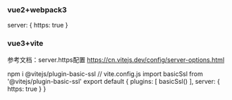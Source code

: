 ### vue2+webpack3
server: {
    https: true
}

### vue3+vite
参考文档：server.https配置 https://cn.vitejs.dev/config/server-options.html

npm i @vitejs/plugin-basic-ssl
// vite.config.js
import basicSsl from '@vitejs/plugin-basic-ssl'
export default {
  plugins: [
    basicSsl()
  ],
  server: {
    https: true
  }
}